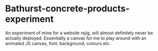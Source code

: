 # Bathurst-concrete-products-experiment
An experiment of mine for a website rejig, will almost definitely never be actually deployed. Essentially a canvas for me to play around with an animated JS canvas, font, background, colours etc. 
